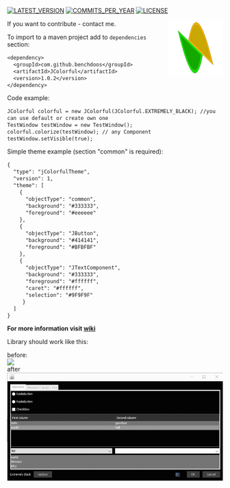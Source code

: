 [![LATEST_VERSION](https://img.shields.io/maven-central/v/com.github.benchdoos/JColorful.svg?style=flat-square)](https://search.maven.org/artifact/com.github.benchdoos/JColorful)
[![COMMITS_PER_YEAR](https://img.shields.io/github/commit-activity/y/benchdoos/JColorful.svg?style=flat-square)](https://github.com/benchdoos/JColorful/commits/master)
[![LICENSE](https://img.shields.io/github/license/benchdoos/JColorful.svg?style=flat-square)](https://github.com/benchdoos/JColorful/blob/master/LICENSE)


<img src="https://raw.githubusercontent.com/benchdoos/JColorful/master/public/ico128.png" align="right" width="128" />

If you want to contribute - contact me.

To import to a maven project add to `dependencies` section:

```
<dependency>
  <groupId>com.github.benchdoos</groupId>
  <artifactId>JColorful</artifactId>
  <version>1.0.2</version>
</dependency>
```

Code example:
```
JColorful colorful = new JColorful(JColorful.EXTREMELY_BLACK); //you can use default or create own one
TestWindow testWindow = new TestWindow();
colorful.colorize(testWindow); // any Component
testWindow.setVisible(true);

```

Simple theme example (section "common" is required):
```
{
  "type": "jColorfulTheme",
  "version": 1,
  "theme": [
    {
      "objectType": "common",
      "background": "#333333",
      "foreground": "#eeeeee"
    },
    {
      "objectType": "JButton",
      "background": "#414141",
      "foreground": "#BFBFBF"
    },
    {
      "objectType": "JTextComponent",
      "background": "#333333",
      "foreground": "#ffffff",
      "caret": "#ffffff",
      "selection": "#9F9F9F"
     }
  ]
}
```

**For more information visit [wiki](https://github.com/benchdoos/JColorful/wiki)**

Library should work like this:

before:
<img src="/public/white.gif" align="right" width="888" />

after
<img src="/public/dark.gif" align="right" width="888" />
